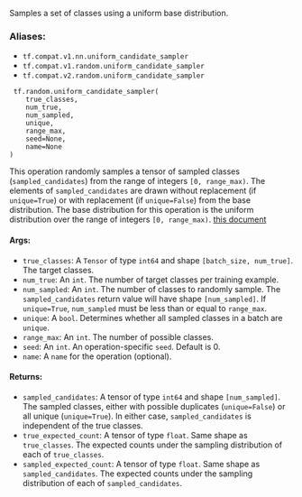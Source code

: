 Samples a set of classes using a uniform base distribution.
### Aliases:
- `tf.compat.v1.nn.uniform_candidate_sampler`
- `tf.compat.v1.random.uniform_candidate_sampler`
- `tf.compat.v2.random.uniform_candidate_sampler`

```
 tf.random.uniform_candidate_sampler(
    true_classes,
    num_true,
    num_sampled,
    unique,
    range_max,
    seed=None,
    name=None
)
```
This operation randomly samples a tensor of sampled classes (`sampled_candidates`) from the range of integers `[0, range_max)`.
The elements of `sampled_candidates` are drawn without replacement (if `unique=True`) or with replacement (if `unique=False`) from the base distribution.
The base distribution for this operation is the uniform distribution over the range of integers `[0, range_max)`.
[this document](http://tensorflow.google.cn/extras/candidate_sampling.pdf)

#### Args:
- `true_classes`: A `Tensor` of type `int64` and shape `[batch_size, num_true]`. The target classes.
- `num_true`: An `int`. The number of target classes per training example.
- `num_sampled`: An `int`. The number of classes to randomly sample. The `sampled_candidates` return value will have shape `[num_sampled]`. If `unique=True`, `num_sampled` must be less than or equal to `range_max`.
- `unique`: A `bool`. Determines whether all sampled classes in a batch are `unique`.
- `range_max`: An `int`. The number of possible classes.
- `seed`: An `int`. An operation-specific `seed`. Default is 0.
- `name`: A `name` for the operation (optional).
#### Returns:
- `sampled_candidates`: A tensor of type `int64` and shape `[num_sampled]`. The sampled classes, either with possible duplicates (`unique=False`) or all unique (`unique=True`). In either case, `sampled_candidates` is independent of the true classes.
- `true_expected_count`: A tensor of type `float`. Same shape as `true_classes`. The expected counts under the sampling distribution of each of `true_classes`.
- `sampled_expected_count`: A tensor of type `float`. Same shape as `sampled_candidates`. The expected counts under the sampling distribution of each of `sampled_candidates`.
